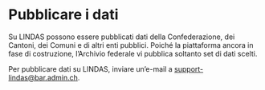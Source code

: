 # Pubblicare i dati

Su LINDAS possono essere pubblicati dati della Confederazione, dei Cantoni, dei Comuni e di altri enti pubblici. Poiché la piattaforma ancora in fase di costruzione, l’Archivio federale vi pubblica soltanto set di dati scelti.

Per pubblicare dati su LINDAS, inviare un’e-mail a [support-lindas@bar.admin.ch](mailto:support-lindas@bar.admin.ch).
